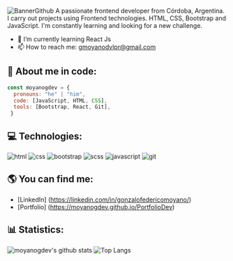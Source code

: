 ![BannerGithub](https://user-images.githubusercontent.com/100478270/189510985-919dcd88-0f7f-4278-a3fb-628111cb7ef7.png)
A passionate frontend developer from Córdoba, Argentina.
I carry out projects using Frontend technologies. HTML, CSS, Bootstrap and JavaScript. I'm constantly learning and looking for a new challenge.

- 🌱 I’m currently learning React Js
- 📫 How to reach me: gmoyanodvlpr@gmail.com

## :man: About me in code:
```js
const moyanogdev = {
  pronouns: "he" | "him",
  code: [JavaScript, HTML, CSS],
  tools: [Bootstrap, React, Git],
 }
 ```

## :computer: Technologies:
<p>
  <img src="https://img.shields.io/badge/HTML5-E34F26?style=for-the-badge&logo=html5&logoColor=white" alt="html"/>
  <img src="https://img.shields.io/badge/CSS3-1572B6?style=for-the-badge&logo=css3&logoColor=white" alt="css"/>
  <img src="https://img.shields.io/badge/Bootstrap5-7952B3?style=for-the-badge&logo=bootstrap&logoColor=white" alt="bootstrap"/>
  <img src="https://img.shields.io/badge/Sass-CC6699?style=for-the-badge&logo=scss&logoColor=white" alt="scss"/>
  <img src="https://img.shields.io/badge/JavaScript-F7DF1E?style=for-the-badge&logo=javascript&logoColor=white" alt="javascript"/>
  <img src="https://img.shields.io/badge/Git-F05032?style=for-the-badge&logo=git&logoColor=white" alt="git"/> 
</p>

## :earth_americas: You can find me:
- [LinkedIn] (https://linkedin.com/in/gonzalofedericomoyano/)
- [Portfolio] (https://moyanogdev.github.io/PortfolioDev)

## :bar_chart: Statistics:

![moyanogdev's github stats](https://github-readme-stats.vercel.app/api?username=moyanogdev&theme=tokyonight)
![Top Langs](https://github-readme-stats.vercel.app/api/top-langs/?username=moyanogdev&theme=tokyonight)

